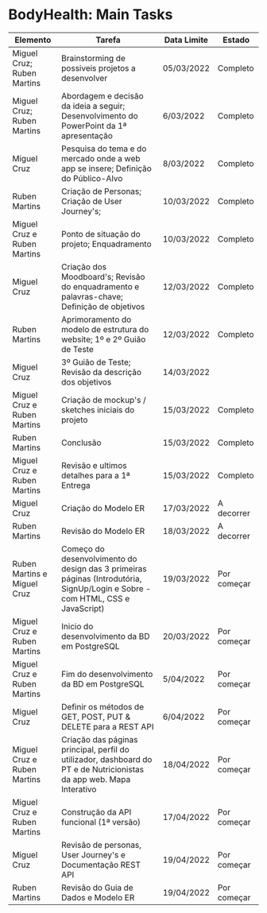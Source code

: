 # BodyHealth: Main Tasks

|Elemento|Tarefa|Data Limite|Estado|
|---|---|---|---|
|Miguel Cruz; Ruben Martins| Brainstorming de possiveis projetos a desenvolver| 05/03/2022| Completo|
|Miguel Cruz; Ruben Martins| Abordagem e decisão da ideia a seguir; Desenvolvimento do PowerPoint da 1ª apresentação | 6/03/2022 | Completo |
|Miguel Cruz| Pesquisa do tema e do mercado onde a web app se insere; Definição do Público-Alvo | 8/03/2022 | Completo |
|Ruben Martins| Criação de Personas; Criação de User Journey's; | 10/03/2022| Completo |
|Miguel Cruz e Ruben Martins| Ponto de situação do projeto; Enquadramento | 10/03/2022 | Completo |
|Miguel Cruz | Criação dos Moodboard's; Revisão do enquadramento e palavras-chave; Definição de objetivos| 12/03/2022 | Completo |
|Ruben Martins| Aprimoramento do modelo de estrutura do website; 1º e 2º Guião de Teste| 12/03/2022 | Completo |
|Miguel Cruz | 3º Guião de Teste; Revisão da descrição dos objetivos | 14/03/2022 |
|Miguel Cruz e Ruben Martins | Criação de mockup's / sketches iniciais do projeto | 15/03/2022 | Completo |
|Ruben Martins| Conclusão | 15/03/2022 | Completo |
|Miguel Cruz e Ruben Martins | Revisão e ultimos detalhes para a 1ª Entrega | 15/03/2022 | Completo |
|Miguel Cruz| Criação do Modelo ER | 17/03/2022 | A decorrer |
|Ruben Martins| Revisão do Modelo ER | 18/03/2022 | A decorrer
|Ruben Martins e Miguel Cruz| Começo do desenvolvimento do design das 3 primeiras páginas (Introdutória, SignUp/Login e Sobre - com HTML, CSS e JavaScript) | 19/03/2022 | Por começar
|Miguel Cruz e Ruben Martins| Inicio do desenvolvimento da BD em PostgreSQL | 20/03/2022 | Por começar
|Miguel Cruz e Ruben Martins| Fim do desenvolvimento da BD em PostgreSQL | 5/04/2022 | Por começar
|Miguel Cruz| Definir os métodos de GET, POST, PUT & DELETE para a REST API | 6/04/2022 | Por começar
|Miguel Cruz e Ruben Martins| Criação das páginas principal, perfil do utilizador, dashboard do PT e de Nutricionistas da app web. Mapa Interativo| 18/04/2022 | Por começar
|Miguel Cruz e Ruben Martins| Construção da API funcional (1ª versão) | 17/04/2022 | Por começar
|Miguel Cruz| Revisão de personas, User Journey's e Documentação REST API| 19/04/2022 | Por começar
|Ruben Martins| Revisão do Guia de Dados e Modelo ER | 19/04/2022 |Por começar







